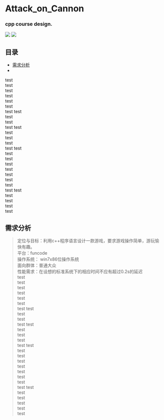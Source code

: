 # Attack_on_Cannon
### cpp course design.

<p align="left">
<a href='https://github.com/pphui8/Attack_on_Cannon'><img src="https://img.shields.io/badge/pphui8-Attack%20on%20Cannon-brightgreen"/></a>
<a href='https://github.com/pphui8/Attack_on_Cannon/blob/main/LICENSE'><img src="https://img.shields.io/badge/LICENSE-Apache%20License%202.0-yellowgreen"/></a>
</p>

## 目录
- [需求分析](https://github.com/pphui8/Attack_on_Cannon/#需求分析)
- []()



test  
test  
test  
test  
test  
test  
test  test  
test  
test  
test  test  
test  
test  
test  
test  test  
test  
test  
test  
test  
test  
test  
test  
test  test  
test  
test  
test  
test  

## 需求分析
> 定位与目标：利用c++程序语言设计一款游戏，要求游戏操作简单，游玩愉快有趣。  
> 平台：funcode  
> 操作系统： win7x86位操作系统  
> 面向群体：普通大众  
> 性能需求：在设想的标准系统下的相应时间不应有超过0.2s的延迟  
test  
test  
test  
test  
test  
test  
test  test  
test  
test  
test  test  
test  
test  
test  
test  test  
test  
test  
test  
test  
test  
test  
test  
test  test  
test  
test  
test  
test  
test  
